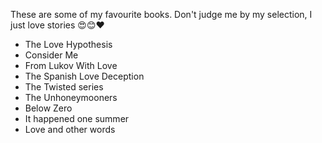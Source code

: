 These are some of my favourite books. Don't judge me by my selection, I just love stories 😍😊❤️
* The Love Hypothesis
* Consider Me
* From Lukov With Love
* The Spanish Love Deception
* The Twisted series
* The Unhoneymooners
* Below Zero
* It happened one summer
* Love and other words
